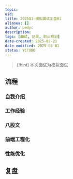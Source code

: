 ```yaml
---
topic: 
uid: 
title: 2025Q1-模拟面试复盘01
aliases: []
author: pedyc
description: 
tags: [面试, 记录, 职业规划]
date-created: 2025-02-21
date-modified: 2025-03-01
status: YCTODO
---
```


> [!hint]
> 本次面试为模拟面试

## 流程

### 自我介绍

### 工作经验

### 八股文

### 前端工程化

### 性能优化

## 复盘
